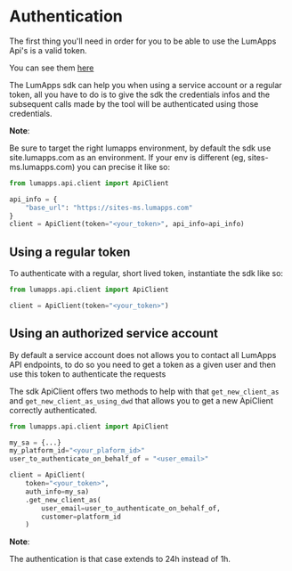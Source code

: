 # Authentication

The first thing you'll need in order for you to be able to use the LumApps Api's is a valid token.

You can see them [here](https://apiv1.lumapps.com/#tag/Authentication)

The LumApps sdk can help you when using a service account or a regular token, all you have to do is to give the sdk the credentials infos and the subsequent calls made by the tool will be authenticated using those credentials.

**Note**:

Be sure to target the right lumapps environment, by default the sdk use site.lumapps.com as an environment.
If your env is different (eg, sites-ms.lumapps.com) you can precise it like so:


```python
from lumapps.api.client import ApiClient

api_info = {
    "base_url": "https://sites-ms.lumapps.com"
}
client = ApiClient(token="<your_token>", api_info=api_info)
```

## Using a regular token

To authenticate with a regular, short lived token, instantiate the sdk like so:

```python
from lumapps.api.client import ApiClient

client = ApiClient(token="<your_token>")
```

## Using an authorized service account

By default a service account does not allows you to contact all LumApps API endpoints, to do so you need to get a token as a given user and then use this token to authenticate the requests

The sdk ApiClient offers two methods to help with that `get_new_client_as` and `get_new_client_as_using_dwd` that allows you to get a new ApiClient correctly authenticated.


```python
from lumapps.api.client import ApiClient

my_sa = {...}
my_platform_id="<your_plaform_id>"
user_to_authenticate_on_behalf_of = "<user_email>"

client = ApiClient(
    token="<your_token>",
    auth_info=my_sa)
    .get_new_client_as(
        user_email=user_to_authenticate_on_behalf_of,
        customer=platform_id
    )
```


**Note**:

The authentication is that case extends to 24h instead of 1h.
